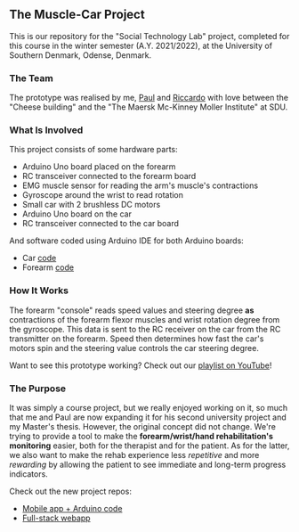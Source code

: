 ## The Muscle-Car Project

This is our repository for the "Social Technology Lab" project, completed for this course in the winter semester (A.Y. 2021/2022), at the University of Southern Denmark, Odense, Denmark.

### The Team

The prototype was realised by me, [Paul](https://github.com/Phamtastisk) and [Riccardo](https://github.com/vareight) with love between the "Cheese building" and the "The Maersk Mc-Kinney Moller Institute" at SDU.

### What Is Involved

This project consists of some hardware parts:

- Arduino Uno board placed on the forearm
- RC transceiver connected to the forearm board
- EMG muscle sensor for reading the arm's muscle's contractions
- Gyroscope around the wrist to read rotation
- Small car with 2 brushless DC motors
- Arduino Uno board on the car
- RC transceiver connected to the car board

And software coded using Arduino IDE for both Arduino boards:

- Car [code](https://github.com/FilippoPaganelli/MuscleCar/edit/main/Arduino%20Code/StringTest_receiver/StringTest_receiver.ino)
- Forearm [code](https://github.com/FilippoPaganelli/MuscleCar/blob/main/Arduino%20Code/Transmitter_gyro_sensor/Transmitter_gyro_sensor.ino)

### How It Works

The forearm "console" reads speed values and steering degree **as** contractions of the forearm flexor muscles and wrist rotation degree from the gyroscope.
This data is sent to the RC receiver on the car from the RC transmitter on the forearm. Speed then determines how fast the car's motors spin and the steering value controls the car steering degree.

Want to see this prototype working? Check out our [playlist on YouTube](https://www.youtube.com/playlist?list=PLxWyn44N0_NZ6fT0Qxhb622j6sGIwBC1E)!

### The Purpose

It was simply a course project, but we really enjoyed working on it, so much that me and Paul are now expanding it for his second university project and my Master's thesis.
However, the original concept did not change. We're trying to provide a tool to make the **forearm/wrist/hand rehabilitation's monitoring** easier, both for the therapist and for the patient. As for the latter, we also want to make the rehab experience less *repetitive* and more *rewarding* by allowing the patient to see immediate and long-term progress indicators.

Check out the new project repos:
- [Mobile app + Arduino code](https://github.com/FilippoPaganelli/RehTracker_mobile-app)
- [Full-stack webapp](https://github.com/FilippoPaganelli/RehTracker_full-stack-webapp)
